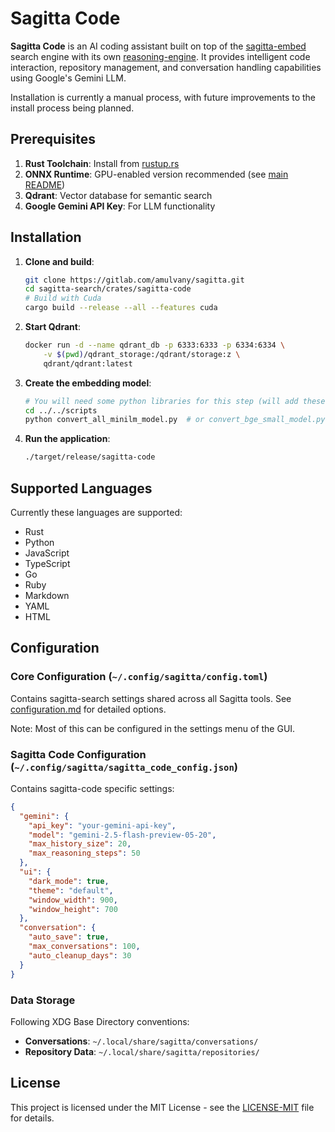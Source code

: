 # Sagitta Code

<!-- Do not update this file unless specifically asked to do so -->

**Sagitta Code** is an AI coding assistant built on top of the [sagitta-embed](../sagitta-embed) search engine with its own [reasoning-engine](../reasoning-engine). It provides intelligent code interaction, repository management, and conversation handling capabilities using Google's Gemini LLM.

Installation is currently a manual process, with future improvements to the install process being planned.

## Prerequisites

1. **Rust Toolchain**: Install from [rustup.rs](https://rustup.rs/)
2. **ONNX Runtime**: GPU-enabled version recommended (see [main README](../../README.md#prerequisites))
3. **Qdrant**: Vector database for semantic search
4. **Google Gemini API Key**: For LLM functionality

## Installation

1. **Clone and build**:
   ```bash
   git clone https://gitlab.com/amulvany/sagitta.git
   cd sagitta-search/crates/sagitta-code
   # Build with Cuda
   cargo build --release --all --features cuda
   ```

2. **Start Qdrant**:
   ```bash
   docker run -d --name qdrant_db -p 6333:6333 -p 6334:6334 \
       -v $(pwd)/qdrant_storage:/qdrant/storage:z \
       qdrant/qdrant:latest
   ```

3. **Create the embedding model**:
   ```bash
   # You will need some python libraries for this step (will add these, TODO)
   cd ../../scripts
   python convert_all_minilm_model.py  # or convert_bge_small_model.py
   ```

4. **Run the application**:
   ```bash
   ./target/release/sagitta-code
   ```

## Supported Languages

Currently these languages are supported:
- Rust
- Python  
- JavaScript
- TypeScript
- Go
- Ruby
- Markdown
- YAML
- HTML

## Configuration

### Core Configuration (`~/.config/sagitta/config.toml`)
Contains sagitta-search settings shared across all Sagitta tools. See [configuration.md](../../docs/configuration.md) for detailed options.

Note: Most of this can be configured in the settings menu of the GUI.

### Sagitta Code Configuration (`~/.config/sagitta/sagitta_code_config.json`)
Contains sagitta-code specific settings:

```json
{
  "gemini": {
    "api_key": "your-gemini-api-key",
    "model": "gemini-2.5-flash-preview-05-20",
    "max_history_size": 20,
    "max_reasoning_steps": 50
  },
  "ui": {
    "dark_mode": true,
    "theme": "default",
    "window_width": 900,
    "window_height": 700
  },
  "conversation": {
    "auto_save": true,
    "max_conversations": 100,
    "auto_cleanup_days": 30
  }
}
```

### Data Storage
Following XDG Base Directory conventions:
- **Conversations**: `~/.local/share/sagitta/conversations/`
- **Repository Data**: `~/.local/share/sagitta/repositories/`

## License

This project is licensed under the MIT License - see the [LICENSE-MIT](../../LICENSE-MIT) file for details.
